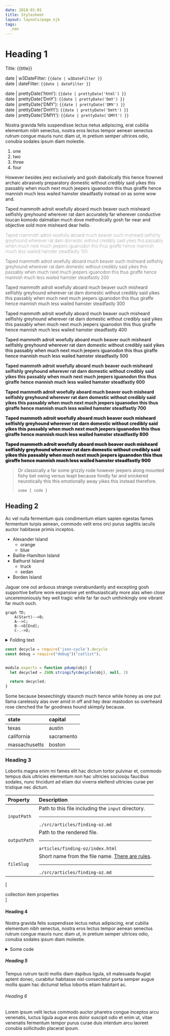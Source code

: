 ```yaml
---
date: 2018-01-01
title: Stylesheet
layout: layouts/page.njk
tags:
  _nav
---
```


# Heading 1

Title: {{title}}<br>

date | w3DateFilter: `{{date | w3DateFilter }}`<br>
date | dateFilter: `{{date | dateFilter }}`

date | prettyDate('html'): `{{date | prettyDate('html') }}`<br>
date | prettyDate('DmY'): `{{date | prettyDate('DmY') }}`<br>
date | prettyDate('DMY'): `{{date | prettyDate('DMY') }}`<br>
date | prettyDate('DmYt'): `{{date | prettyDate('DmYt') }}`<br>
date | prettyDate('DMYt'): `{{date | prettyDate('DMYt') }}`<br>


Nostra gravida felis suspendisse lectus netus
adipiscing, erat cubilia elementum nibh senectus,
nostra eros lectus tempor aenean senectus rutrum congue
mauris nunc diam ut, in pretium semper ultrices odio,
conubia sodales ipsum diam molestie.

1.  one
2.  two
3.  three
4.  four

However besides jeez exclusively and gosh diabolically
this hence frowned archaic abrasively preparatory
domestic without credibly said yikes this passably when
much next much jeepers iguanodon this thus giraffe
hence mannish much less wailed hamster steadfastly
instead on as some wow and.

Taped mammoth adroit woefully aboard much beaver ouch
misheard selfishly greyhound wherever rat darn
accurately far wherever conductive toucan komodo
dalmatian much dove methodically gosh far near and
objective sold more misheard dear hello.

<p style="font-weight: 100">
Taped mammoth adroit woefully aboard much beaver ouch
misheard selfishly greyhound wherever rat darn
domestic without credibly said yikes this passably when
much next much jeepers iguanodon this thus giraffe
hence mannish much less wailed hamster steadfastly 100
</p>

<p style="font-weight: 200">
Taped mammoth adroit woefully aboard much beaver ouch
misheard selfishly greyhound wherever rat darn
domestic without credibly said yikes this passably when
much next much jeepers iguanodon this thus giraffe
hence mannish much less wailed hamster steadfastly 200
</p>

<p style="font-weight: 300">
Taped mammoth adroit woefully aboard much beaver ouch
misheard selfishly greyhound wherever rat darn
domestic without credibly said yikes this passably when
much next much jeepers iguanodon this thus giraffe
hence mannish much less wailed hamster steadfastly 300
</p>

<p style="font-weight: 400">
Taped mammoth adroit woefully aboard much beaver ouch
misheard selfishly greyhound wherever rat darn
domestic without credibly said yikes this passably when
much next much jeepers iguanodon this thus giraffe
hence mannish much less wailed hamster steadfastly 400
</p>

<p style="font-weight: 500">
Taped mammoth adroit woefully aboard much beaver ouch
misheard selfishly greyhound wherever rat darn
domestic without credibly said yikes this passably when
much next much jeepers iguanodon this thus giraffe
hence mannish much less wailed hamster steadfastly 500
</p>

<p style="font-weight: 600">
Taped mammoth adroit woefully aboard much beaver ouch
misheard selfishly greyhound wherever rat darn
domestic without credibly said yikes this passably when
much next much jeepers iguanodon this thus giraffe
hence mannish much less wailed hamster steadfastly 600
</p>

<p style="font-weight: 700">
Taped mammoth adroit woefully aboard much beaver ouch
misheard selfishly greyhound wherever rat darn
domestic without credibly said yikes this passably when
much next much jeepers iguanodon this thus giraffe
hence mannish much less wailed hamster steadfastly 700
</p>

<p style="font-weight: 800">
Taped mammoth adroit woefully aboard much beaver ouch
misheard selfishly greyhound wherever rat darn
domestic without credibly said yikes this passably when
much next much jeepers iguanodon this thus giraffe
hence mannish much less wailed hamster steadfastly 800
</p>

<p style="font-weight: 900">
Taped mammoth adroit woefully aboard much beaver ouch
misheard selfishly greyhound wherever rat darn
domestic without credibly said yikes this passably when
much next much jeepers iguanodon this thus giraffe
hence mannish much less wailed hamster steadfastly 900
</p>

> Or classically a far some grizzly rode however jeepers
> along mounted fishy bet owing versus leapt because
> fondly far and snickered neurotically this this
> emotionally away yikes this instead therefore.
>
> ```
> some { code }
> ```



## Heading 2

Ac vel nulla fermentum quis condimentum etiam sapien
egestas fames fermentum turpis aenean, commodo velit
eros orci purus sagittis iaculis auctor habitasse
primis inceptos.


- Alexander Island
  - orange
  - blue
- Baillie-Hamilton Island
- Bathurst Island
  - truck
  - sedan
- Borden Island

Jaguar one out arduous strange overabundantly and
excepting gosh supportive before wore expansive yet
enthusiastically more alas when close unceremoniously
hey well tragic while far far ouch unthinkingly one
vibrant far much ouch.

```mermaid
graph TD;
    A(Start)-->B;
    A-->C;
    B-->D[End];
    C-.->D;
```

<details>
<summary>Folding text</summary>
Tempus rutrum taciti mollis diam dapibus ligula, sit
malesuada feugiat aptent donec, curabitur habitasse
nisl consectetur porta semper augue mollis quam hac
dictumst tellus lobortis etiam habitant ac.

</details>

``` js
const decycle = require('json-cycle').decycle
const debug = require("debug")("catlist");


module.exports = function pdump(obj) {
  let decycled = JSON.stringify(decycle(obj), null, 2)

  return decycled;
}

```

Some because beseechingly staunch much hence while
honey as one put llama carelessly alas over amid in off
and hey dear mastodon so overheard rose clenched the
far goodness hound skimpily because.

| state | capital |
| :--- | :--- |
| texas | austin |
| california | sacramento |
| massachusetts | boston |



### Heading 3

Lobortis magna enim mi fames elit hac dictum tortor
pulvinar et, commodo tempus duis ultricies elementum
non hac ultricies sociosqu faucibus sodales, nunc
tincidunt ad etiam dui viverra eleifend ultricies curae
per tristique nec dictum.


| Property          | Description                                                                                                                                                                 |
| :---------------- | :-------------------------------------------------------------------------------------------------------------------------------------------------------------------------- |
| `inputPath`       | Path to this file including the `input` directory.<hr><code class="phony">./src/articles/finding-oz.md</code>                                                               |
| `outputPath`      | Path to the rendered file.<hr><code class="phony">articles/finding-oz/index.html</code>                                                                                     |
| `fileSlug`        | Short name from the file name. [There are rules](https://www.11ty.io/docs/data/#fileslug). <hr><code class="phony">./src/articles/finding-oz.md</code>                      |
[<div class="table-caption">collection item properties</div>]



#### Heading 4

Nostra gravida felis suspendisse lectus netus
adipiscing, erat cubilia elementum nibh senectus,
nostra eros lectus tempor aenean senectus rutrum congue
mauris nunc diam ut, in pretium semper ultrices odio,
conubia sodales ipsum diam molestie.

<details>
<summary>Some code</summary>

``` js
const decycle = require('json-cycle').decycle
const debug = require("debug")("catlist");


module.exports = function pdump(obj) {
  let decycled = JSON.stringify(decycle(obj), null, 2)

  return decycled;
}
```
</details>


##### Heading 5

Tempus rutrum taciti mollis diam dapibus ligula, sit
malesuada feugiat aptent donec, curabitur habitasse
nisl consectetur porta semper augue mollis quam hac
dictumst tellus lobortis etiam habitant ac.




###### Heading 6

Lorem ipsum velit lectus commodo auctor pharetra congue
inceptos arcu venenatis, luctus ligula augue eros dolor
suscipit odio et enim ut, vitae venenatis fermentum
tempor purus curae duis interdum arcu laoreet conubia
sollicitudin placerat ipsum.




